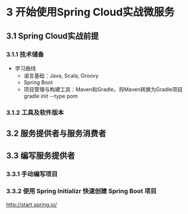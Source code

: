 
# 3 开始使用Spring Cloud实战微服务

## 3.1 Spring Cloud实战前提

### 3.1.1 技术储备

* 学习曲线
  * 语言基础：Java, Scala, Groovy
  * Spring Boot
  * 项目管理与构建工具：Maven和Gradle，将Maven转换为Gradle项目gradle init --type pom

### 3.1.2 工具及软件版本

## 3.2 服务提供者与服务消费者

## 3.3 编写服务提供者

### 3.3.1 手动编写项目

### 3.3.2 使用 Spring Initializr 快速创建 Spring Boot 项目

http://start.spring.io/